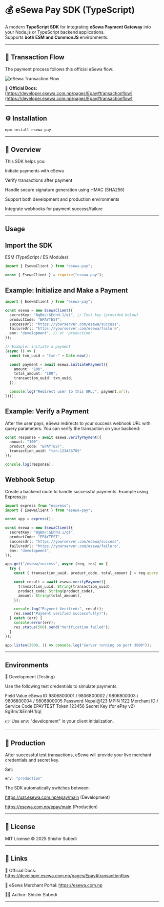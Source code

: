 # 💰 eSewa Pay SDK (TypeScript)

A modern **TypeScript SDK** for integrating **eSewa Payment Gateway** into your Node.js or TypeScript backend applications.  
Supports **both ESM and CommonJS** environments.

---

## 📸 Transaction Flow

The payment process follows this official eSewa flow:

![eSewa Transaction Flow](https://cdn.esewa.com.np/merchant/devdocs/images/system_interaction-02.jpg)

🔗 **Official Docs:** [https://developer.esewa.com.np/pages/Epay#transactionflow](https://developer.esewa.com.np/pages/Epay#transactionflow)

---

## ⚙️ Installation

```bash
npm install esewa-pay
```

--- 
## 🧠 Overview

This SDK helps you:

Initiate payments with eSewa

Verify transactions after payment

Handle secure signature generation using HMAC (SHA256)

Support both development and production environments

Integrate webhooks for payment success/failure

---

## Usage
## Import the SDK

ESM (TypeScript / ES Modules)

```ts
import { EsewaClient } from "esewa-pay";
```

```ts
const { EsewaClient } = require("esewa-pay");
```

## Example: Initialize and Make a Payment
```ts
import { EsewaClient } from "esewa-pay";

const esewa = new EsewaClient({
  secretKey: "8gBm/:&EnhH.1/q(", // Test key (provided below)
  productCode: "EPAYTEST",
  successUrl: "https://yourserver.com/esewa/success",
  failureUrl: "https://yourserver.com/esewa/failure",
  env: "development", // or 'production'
});

// Example: initiate a payment
(async () => {
  const txn_uuid = "txn-" + Date.now();

  const payment = await esewa.initiatePayment({
    amount: "100",
    total_amount: "100",
    transaction_uuid: txn_uuid,
  });

  console.log("Redirect user to this URL:", payment.url);
})();
```

## Example: Verify a Payment
After the user pays, eSewa redirects to your success webhook URL with query parameters.
You can verify the transaction on your backend:

```ts
const response = await esewa.verifyPayment({
  amount: "100",
  product_code: "EPAYTEST",
  transaction_uuid: "txn-123456789"
});

console.log(response);
```

## Webhook Setup
Create a backend route to handle successful payments.
Example using Express.js:

```ts
import express from "express";
import { EsewaClient } from "esewa-pay";

const app = express();

const esewa = new EsewaClient({
  secretKey: "8gBm/:&EnhH.1/q(",
  productCode: "EPAYTEST",
  successUrl: "https://yourserver.com/esewa/success",
  failureUrl: "https://yourserver.com/esewa/failure",
  env: "development",
});

app.get("/esewa/success", async (req, res) => {
  try {
    const { transaction_uuid, product_code, total_amount } = req.query;

    const result = await esewa.verifyPayment({
      transaction_uuid: String(transaction_uuid),
      product_code: String(product_code),
      amount: String(total_amount),
    });

    console.log("Payment Verified:", result);
    res.send("Payment verified successfully!");
  } catch (err) {
    console.error(err);
    res.status(500).send("Verification failed");
  }
});

app.listen(3000, () => console.log("Server running on port 3000"));
```

---

## Environments
🧪 Development (Testing)

Use the following test credentials to simulate payments.

Field	Value
eSewa ID	9806800001 / 9806800002 / 9806800003 / 9806800004 / 9806800005
Password	Nepal@123
MPIN	1122
Merchant ID / Service Code	EPAYTEST
Token	123456
Secret Key (for ePay v2)	8gBm/:&EnhH.1/q(

👉 Use env: "development" in your client initialization.

---
## 💼 Production
After successful test transactions, eSewa will provide your live merchant credentials and secret key.

Set:
```ts
env: "production"
```

The SDK automatically switches between:

https://uat.esewa.com.np/epay/main (Development)

https://esewa.com.np/epay/main (Production)

---
## 📄 License

MIT License
 © 2025 Shishir Subedi

---
## 🧭 Links

🔗 Official Docs: https://developer.esewa.com.np/pages/Epay#transactionflow

💬 eSewa Merchant Portal: https://esewa.com.np

🧑‍💻 Author: Shishir Subedi

---